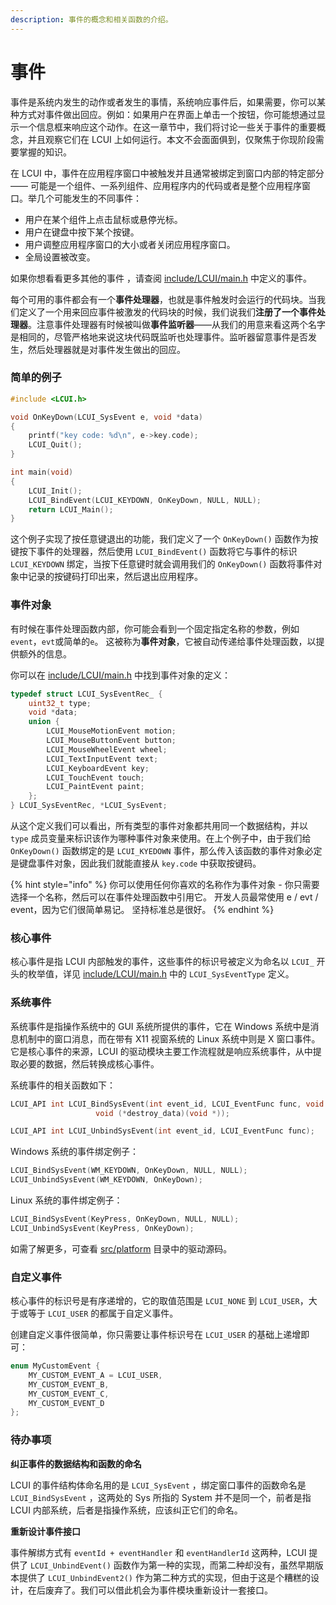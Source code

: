 ```yaml
---
description: 事件的概念和相关函数的介绍。
---
```


# 事件

事件是系统内发生的动作或者发生的事情，系统响应事件后，如果需要，你可以某种方式对事件做出回应。例如：如果用户在界面上单击一个按钮，你可能想通过显示一个信息框来响应这个动作。在这一章节中，我们将讨论一些关于事件的重要概念，并且观察它们在 LCUI 上如何运行。本文不会面面俱到，仅聚焦于你现阶段需要掌握的知识。

在 LCUI 中，事件在应用程序窗口中被触发并且通常被绑定到窗口内部的特定部分 —— 可能是一个组件、一系列组件、应用程序内的代码或者是整个应用程序窗口。举几个可能发生的不同事件：

* 用户在某个组件上点击鼠标或悬停光标。
* 用户在键盘中按下某个按键。
* 用户调整应用程序窗口的大小或者关闭应用程序窗口。
* 全局设置被改变。

如果你想看看更多其他的事件 ，请查阅 [include/LCUI/main.h](https://github.com/lc-soft/LCUI/blob/345031d74ca65225ec3623e0c92d448f54f5052b/include/LCUI/main.h#L38-L58) 中定义的事件。

每个可用的事件都会有一个**事件处理器**，也就是事件触发时会运行的代码块。当我们定义了一个用来回应事件被激发的代码块的时候，我们说我们**注册了一个事件处理器**。注意事件处理器有时候被叫做**事件监听器**——从我们的用意来看这两个名字是相同的，尽管严格地来说这块代码既监听也处理事件。监听器留意事件是否发生，然后处理器就是对事件发生做出的回应。

### 简单的例子

```c
#include <LCUI.h>

void OnKeyDown(LCUI_SysEvent e, void *data)
{
    printf("key code: %d\n", e->key.code);
    LCUI_Quit();
}

int main(void)
{
    LCUI_Init();
    LCUI_BindEvent(LCUI_KEYDOWN, OnKeyDown, NULL, NULL);
    return LCUI_Main();
}
```

这个例子实现了按任意键退出的功能，我们定义了一个 `OnKeyDown()` 函数作为按键按下事件的处理器，然后使用 `LCUI_BindEvent()` 函数将它与事件的标识 `LCUI_KEYDOWN` 绑定，当按下任意键时就会调用我们的 `OnKeyDown()` 函数将事件对象中记录的按键码打印出来，然后退出应用程序。

### 事件对象

 有时候在事件处理函数内部，你可能会看到一个固定指定名称的参数，例如`event`，`evt`或简单的`e`。 这被称为**事件对象**，它被自动传递给事件处理函数，以提供额外的信息。

你可以在 [include/LCUI/main.h](https://github.com/lc-soft/LCUI/blob/345031d74ca65225ec3623e0c92d448f54f5052b/include/LCUI/main.h#L109-L121) 中找到事件对象的定义：

```c
typedef struct LCUI_SysEventRec_ {
	uint32_t type;
	void *data;
	union {
		LCUI_MouseMotionEvent motion;
		LCUI_MouseButtonEvent button;
		LCUI_MouseWheelEvent wheel;
		LCUI_TextInputEvent text;
		LCUI_KeyboardEvent key;
		LCUI_TouchEvent touch;
		LCUI_PaintEvent paint;
	};
} LCUI_SysEventRec, *LCUI_SysEvent;
```

从这个定义我们可以看出，所有类型的事件对象都共用同一个数据结构，并以 `type` 成员变量来标识该作为哪种事件对象来使用。在上个例子中，由于我们给 `OnKeyDown()` 函数绑定的是 `LCUI_KYEDOWN` 事件，那么传入该函数的事件对象必定是键盘事件对象，因此我们就能直接从 `key.code` 中获取按键码。

{% hint style="info" %}
你可以使用任何你喜欢的名称作为事件对象 - 你只需要选择一个名称，然后可以在事件处理函数中引用它。 开发人员最常使用 e / evt / event，因为它们很简单易记。 坚持标准总是很好。
{% endhint %}

### 核心事件

核心事件是指 LCUI 内部触发的事件，这些事件的标识号被定义为命名以 `LCUI_` 开头的枚举值，详见 [include/LCUI/main.h](https://github.com/lc-soft/LCUI/blob/345031d74ca65225ec3623e0c92d448f54f5052b/include/LCUI/main.h#L109-L121) 中的 `LCUI_SysEventType` 定义。

### 系统事件

系统事件是指操作系统中的 GUI 系统所提供的事件，它在 Windows 系统中是消息机制中的窗口消息，而在带有 X11 视窗系统的 Linux 系统中则是 X 窗口事件。它是核心事件的来源，LCUI 的驱动模块主要工作流程就是响应系统事件，从中提取必要的数据，然后转换成核心事件。

系统事件的相关函数如下：

```c
LCUI_API int LCUI_BindSysEvent(int event_id, LCUI_EventFunc func, void *data,
			       void (*destroy_data)(void *));

LCUI_API int LCUI_UnbindSysEvent(int event_id, LCUI_EventFunc func);
```

Windows 系统的事件绑定例子：

```c
LCUI_BindSysEvent(WM_KEYDOWN, OnKeyDown, NULL, NULL);
LCUI_UnbindSysEvent(WM_KEYDOWN, OnKeyDown);
```

Linux 系统的事件绑定例子：

```c
LCUI_BindSysEvent(KeyPress, OnKeyDown, NULL, NULL);
LCUI_UnbindSysEvent(KeyPress, OnKeyDown);
```

如需了解更多，可查看 [src/platform](https://github.com/lc-soft/LCUI/tree/master/src/platform) 目录中的驱动源码。

### 自定义事件

核心事件的标识号是有序递增的，它的取值范围是 `LCUI_NONE` 到 `LCUI_USER`，大于或等于 `LCUI_USER` 的都属于自定义事件。

创建自定义事件很简单，你只需要让事件标识号在  `LCUI_USER` 的基础上递增即可：

```c
enum MyCustomEvent {
    MY_CUSTOM_EVENT_A = LCUI_USER,
    MY_CUSTOM_EVENT_B,
    MY_CUSTOM_EVENT_C,
    MY_CUSTOM_EVENT_D
};
```

### 待办事项

**纠正事件的数据结构和函数的命名**

LCUI 的事件结构体命名用的是 `LCUI_SysEvent` ，绑定窗口事件的函数命名是 `LCUI_BindSysEvent` ，这两处的 Sys 所指的 System 并不是同一个，前者是指 LCUI 内部系统，后者是指操作系统，应该纠正它们的命名。

**重新设计事件接口**

事件解绑方式有 `eventId + eventHandler` 和 `eventHandlerId` 这两种，LCUI 提供了 `LCUI_UnbindEvent()` 函数作为第一种的实现，而第二种却没有，虽然早期版本提供了 `LCUI_UnbindEvent2()` 作为第二种方式的实现，但由于这是个糟糕的设计，在后废弃了。我们可以借此机会为事件模块重新设计一套接口。

